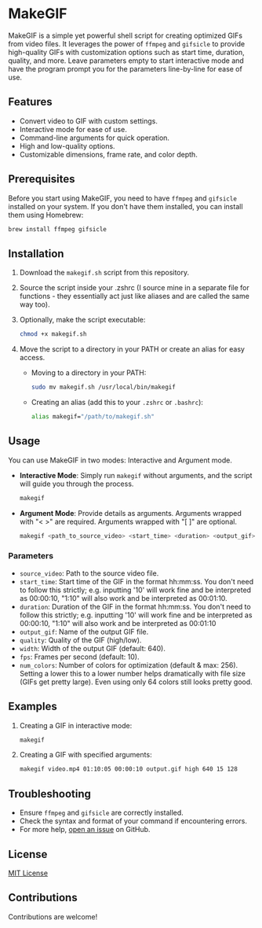 # MakeGIF

MakeGIF is a simple yet powerful shell script for creating optimized GIFs from video files. It leverages the power of `ffmpeg` and `gifsicle` to provide high-quality GIFs with customization options such as start time, duration, quality, and more. Leave parameters empty to start interactive mode and have the program prompt you for the parameters line-by-line for ease of use.

## Features

- Convert video to GIF with custom settings.
- Interactive mode for ease of use.
- Command-line arguments for quick operation.
- High and low-quality options.
- Customizable dimensions, frame rate, and color depth.

## Prerequisites

Before you start using MakeGIF, you need to have `ffmpeg` and `gifsicle` installed on your system. If you don't have them installed, you can install them using Homebrew:

```bash
brew install ffmpeg gifsicle
```

## Installation

1. Download the `makegif.sh` script from this repository.
2. Source the script inside your .zshrc (I source mine in a separate file for functions - they essentially act just like aliases and are called the same way too).

3. Optionally, make the script executable:

   ```bash
   chmod +x makegif.sh
   ```

4. Move the script to a directory in your PATH or create an alias for easy access.

   - Moving to a directory in your PATH:

     ```bash
     sudo mv makegif.sh /usr/local/bin/makegif
     ```

   - Creating an alias (add this to your `.zshrc` or `.bashrc`):

     ```bash
     alias makegif="/path/to/makegif.sh"
     ```

## Usage

You can use MakeGIF in two modes: Interactive and Argument mode.

- **Interactive Mode**: Simply run `makegif` without arguments, and the script will guide you through the process.

  ```bash
  makegif
  ```

- **Argument Mode**: Provide details as arguments. Arguments wrapped with "< >" are required. Arguments wrapped with "[ ]" are optional.

  ```bash
  makegif <path_to_source_video> <start_time> <duration> <output_gif> <quality> [width] [fps] [num_colors]
  ```

### Parameters

- `source_video`: Path to the source video file.
- `start_time`: Start time of the GIF in the format hh:mm:ss. You don't need to follow this strictly; e.g. inputting '10' will work fine and be interpreted as 00:00:10, "1:10" will also work and be interpreted as 00:01:10.
- `duration`: Duration of the GIF in the format hh:mm:ss. You don't need to follow this strictly; e.g. inputting '10' will work fine and be interpreted as 00:00:10, "1:10" will also work and be interpreted as 00:01:10
- `output_gif`: Name of the output GIF file.
- `quality`: Quality of the GIF (high/low).
- `width`: Width of the output GIF (default: 640).
- `fps`: Frames per second (default: 10).
- `num_colors`: Number of colors for optimization (default & max: 256). Setting a lower this to a lower number helps dramatically with file size (GIFs get pretty large). Even using only 64 colors still looks pretty good.

## Examples

1. Creating a GIF in interactive mode:

   ```bash
   makegif
   ```

2. Creating a GIF with specified arguments:

   ```bash
   makegif video.mp4 01:10:05 00:00:10 output.gif high 640 15 128
   ```

## Troubleshooting

- Ensure `ffmpeg` and `gifsicle` are correctly installed.
- Check the syntax and format of your command if encountering errors.
- For more help, [open an issue](https://github.com/nathan-kennedy/makegif/issues) on GitHub.

## License

[MIT License](https://github.com/nathan-kennedy/makegif/blob/master/LICENSE)

## Contributions

Contributions are welcome!
